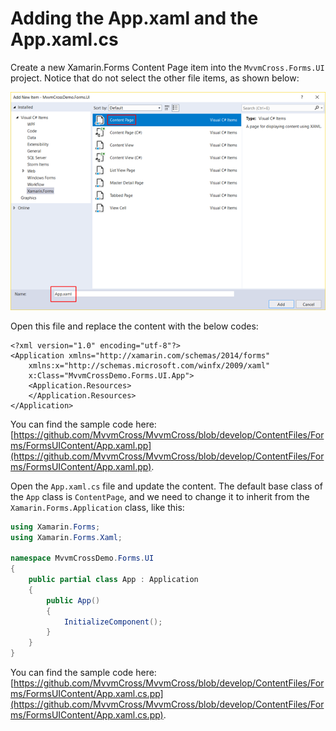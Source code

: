 # Adding the App.xaml and the App.xaml.cs

Create a new Xamarin.Forms Content Page item into the `MvvmCross.Forms.UI` project. Notice that do not select the other file items, as shown below:

![](.gitbook/assets/image%20%2811%29.png)

Open this file and replace the content with the below codes:

```markup
<?xml version="1.0" encoding="utf-8"?>
<Application xmlns="http://xamarin.com/schemas/2014/forms"
    xmlns:x="http://schemas.microsoft.com/winfx/2009/xaml"
    x:Class="MvvmCrossDemo.Forms.UI.App">
    <Application.Resources>
    </Application.Resources>
</Application>
```

You can find the sample code here: [https://github.com/MvvmCross/MvvmCross/blob/develop/ContentFiles/Forms/FormsUIContent/App.xaml.pp](https://github.com/MvvmCross/MvvmCross/blob/develop/ContentFiles/Forms/FormsUIContent/App.xaml.pp).

Open the `App.xaml.cs` file and update the content. The default base class of the `App` class is `ContentPage`, and we need to change it to inherit from the `Xamarin.Forms.Application` class, like this:

```csharp
using Xamarin.Forms;
using Xamarin.Forms.Xaml;

namespace MvvmCrossDemo.Forms.UI
{
    public partial class App : Application
    {
        public App()
        {
            InitializeComponent();
        }
    }
}
```

You can find the sample code here: [https://github.com/MvvmCross/MvvmCross/blob/develop/ContentFiles/Forms/FormsUIContent/App.xaml.cs.pp](https://github.com/MvvmCross/MvvmCross/blob/develop/ContentFiles/Forms/FormsUIContent/App.xaml.cs.pp).



